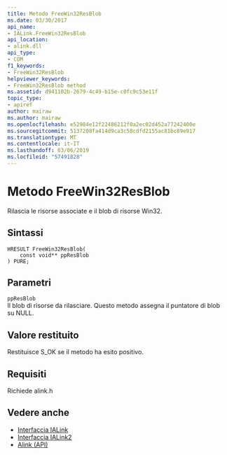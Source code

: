 ```yaml
---
title: Metodo FreeWin32ResBlob
ms.date: 03/30/2017
api_name:
- IALink.FreeWin32ResBlob
api_location:
- alink.dll
api_type:
- COM
f1_keywords:
- FreeWin32ResBlob
helpviewer_keywords:
- FreeWin32ResBlob method
ms.assetid: d941102b-2679-4c49-b15e-c0fc9c53e11f
topic_type:
- apiref
author: mairaw
ms.author: mairaw
ms.openlocfilehash: e52984e12f22486212f0a2ec02d452a77242400e
ms.sourcegitcommit: 5137208fa414d9ca3c58cdfd2155ac81bc89e917
ms.translationtype: MT
ms.contentlocale: it-IT
ms.lasthandoff: 03/06/2019
ms.locfileid: "57491828"
---
```

# <a name="freewin32resblob-method"></a>Metodo FreeWin32ResBlob
Rilascia le risorse associate e il blob di risorse Win32.  
  
## <a name="syntax"></a>Sintassi  
  
```  
HRESULT FreeWin32ResBlob(  
    const void** ppResBlob  
) PURE;  
```  
  
## <a name="parameters"></a>Parametri  
 `ppResBlob`  
 Il blob di risorse da rilasciare. Questo metodo assegna il puntatore di blob su NULL.  
  
## <a name="return-value"></a>Valore restituito  
 Restituisce S_OK se il metodo ha esito positivo.  
  
## <a name="requirements"></a>Requisiti  
 Richiede alink.h  
  
## <a name="see-also"></a>Vedere anche
- [Interfaccia IALink](../../../../docs/framework/unmanaged-api/alink/ialink-interface.md)
- [Interfaccia IALink2](../../../../docs/framework/unmanaged-api/alink/ialink2-interface.md)
- [Alink (API)](../../../../docs/framework/unmanaged-api/alink/index.md)
